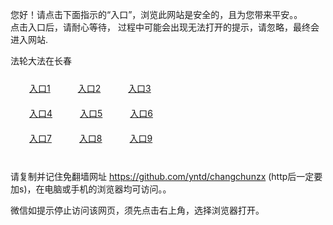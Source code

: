 您好！请点击下面指示的“入口”，浏览此网站是安全的，且为您带来平安。。 <br/>
点击入口后，请耐心等待， 过程中可能会出现无法打开的提示，请忽略，最终会进入网站. </br>

法轮大法在长春<br/>
<div style="padding:10px"><a style="margin:20px" target="_blank" href="https://d1o2fca8q5g8yw.cloudfront.net/2Qpsp?yyqty" id="ccLink1" rel="nofollow">入口1</a> <a target="_blank" style="margin:20px" href="https://d2plqo9vyhva88.cloudfront.net/2Qpsp?dmzlzg" id="ccLink2" rel="nofollow">入口2</a> <a style="margin:20px" target="_blank" href="https://dr2t5ksbn8tbx.cloudfront.net/2Qpsp?kykrjtwg" id="ccLink3" rel="nofollow">入口3</a></div>

<div style="padding:10px" ><a style="margin:20px" target="_blank" href="https://d1o2fca8q5g8yw.cloudfront.net/2Qpsp?yyqty" id="ccLink4" rel="nofollow">入口4</a> <a style="margin:20px" href="https://d2plqo9vyhva88.cloudfront.net/2Qpsp?dmzlzg" target="_blank" id="ccLink5" rel="nofollow">入口5</a> <a style="margin:20px" href="https://dr2t5ksbn8tbx.cloudfront.net/2Qpsp?kykrjtwg" target="_blank" id="ccLink6" rel="nofollow">入口6</a></div>

<div style="padding:10px"><a style="margin:20px" target="_blank" href="https://d1o2fca8q5g8yw.cloudfront.net/2Qpsp?yyqty" id="ccLink7" rel="nofollow">入口7</a> <a style="margin:20px" href="https://d2plqo9vyhva88.cloudfront.net/2Qpsp?dmzlzg" target="_blank" id="ccLink8" rel="nofollow">入口8</a> <a style="margin:20px" target="_blank" href="https://dr2t5ksbn8tbx.cloudfront.net/2Qpsp?kykrjtwg" id="ccLink9" rel="nofollow">入口9</a></div>

<br/>



请复制并记住免翻墙网址 https://github.com/yntd/changchunzx (http后一定要加s)，在电脑或手机的浏览器均可访问。。<br/>

微信如提示停止访问该网页，须先点击右上角，选择浏览器打开。
